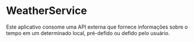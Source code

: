 # WeatherService
Este aplicativo consome uma API externa que fornece informações sobre o tempo em um determinado local, pré-defido ou defido pelo usuário.
